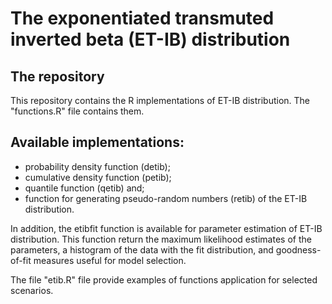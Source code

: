   <div>
  <h1> The exponentiated transmuted inverted beta (ET-IB) distribution </h1> 
</div>

<div>
  <h2> The repository </h2> 
</div>
This repository contains the R implementations of ET-IB distribution. The "functions.R" file contains them.

<h2> Available implementations: </h2>

<ul>
  <li>probability density function (detib);</li>
  <li>cumulative density function (petib);</li>
  <li>quantile function (qetib) and;</li>
  <li>function for generating pseudo-random numbers (retib) of the ET-IB distribution.</li>
</ul>  

In addition, the etibfit function is available for parameter estimation of ET-IB distribution. This function return the maximum likelihood estimates of the parameters, a histogram of the data with the fit distribution, and goodness-of-fit measures useful for model selection.

The file "etib.R" file provide examples of functions application for selected scenarios. 

